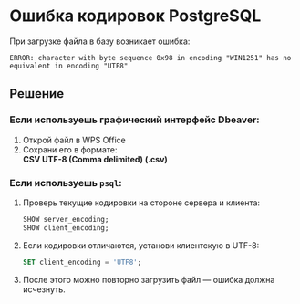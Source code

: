 # Ошибка кодировок PostgreSQL
При загрузке файла в базу возникает ошибка:
~~~
ERROR: character with byte sequence 0x98 in encoding "WIN1251" has no equivalent in encoding "UTF8"
~~~

## Решение

### Если используешь графический интерфейс Dbeaver:
1. Открой файл в WPS Office
2. Сохрани его в формате:  
   **CSV UTF-8 (Comma delimited) (.csv)**

### Если используешь `psql`:
1. Проверь текущие кодировки на стороне сервера и клиента:
   ```sql
   SHOW server_encoding;
   SHOW client_encoding;

2. Если кодировки отличаются, установи клиентскую в UTF-8:
   ```sql
   SET client_encoding = 'UTF8';

3. После этого можно повторно загрузить файл — ошибка должна исчезнуть.
